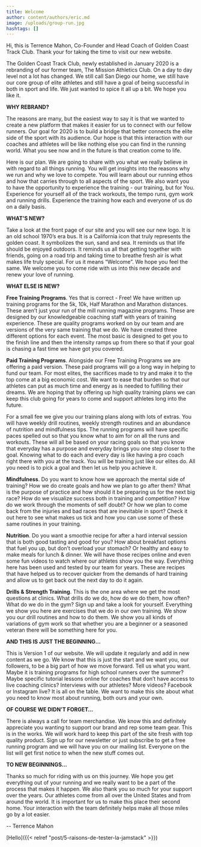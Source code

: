 ```yaml
---
title: Welcome
author: content/authors/eric.md
image: /uploads/group-run.jpg
hashtags: []
---
```


Hi, this is Terrence Mahon, Co-Founder and Head Coach of Golden Coast Track Club. Thank your for taking the time to visit our new website.

The Golden Coast Track Club, newly established in January 2020 is a rebranding of our former team, The Mission Athletics Club. On a day to day level not a lot has changed. We still call San Diego our home, we still have our core group of elite athletes and still have a goal of being successful in both in sport and life. We just wanted to spice it all up a bit. We hope you like it.

<!-- excerpt -->

**WHY REBRAND?**

The reasons are many, but the easiest way to say it is that we wanted to create a new platform that makes it easier for us to connect with our fellow runners. Our goal for 2020 is to build a bridge that better connects the elite side of the sport with its audience. Our hope is that this interaction with our coaches and athletes will be like nothing else you can find in the running world. What you see now and in the future is that creation come to life.

Here is our plan. We are going to share with you what we really believe in with regard to all things running. You will get insights into the reasons why we run and why we love to compete. You will learn about our running ethos and how that carries through to all aspects of the sport. We also want you to have the opportunity to experience the training - our training, but for You. Experience for yourself all of the track workouts, the tempo runs, gym work and running drills. Experience the training how each and everyone of us do on a daily basis.

**WHAT’S NEW?**

Take a look at the front page of our site and you will see our new logo. It is an old school 1970’s era bus. It is a California icon that truly represents the golden coast. It symbolizes the sun, sand and sea. It reminds us that life should be enjoyed outdoors. It reminds us all that getting together with friends, going on a road trip and taking time to breathe fresh air is what makes life truly special. For us it means “Welcome”. We hope you feel the same. We welcome you to come ride with us into this new decade and renew your love of running.

**WHAT ELSE IS NEW?**

**Free Training Programs**. Yes that is correct - Free! We have written up training programs for the 5k, 10k, Half Marathon and Marathon distances. These aren’t just your run of the mill running magazine programs. These are designed by our knowledgeable coaching staff with years of training experience. These are quality programs worked on by our team and are versions of the very same training that we do. We have created three different options for each event. The most basic is designed to get you to the finish line and then the intensity ramps up from there so that if your goal is chasing a fast time we have got you covered.

**Paid Training Programs**. Alongside our Free Training Programs we are offering a paid version. These paid programs will go a long way in helping to fund our team. For most elites, the sacrifices made to try and make it to the top come at a big economic cost. We want to ease that burden so that our athletes can put as much time and energy as is needed to fulfilling their dreams. We are hoping that by offering up high quality training plans we can keep this club going for years to come and support athletes long into the future.

For a small fee we give you our training plans along with lots of extras. You will have weekly drill routines, weekly strength routines and an abundance of nutrition and mindfulness tips. The running programs will have specific paces spelled out so that you know what to aim for on all the runs and workouts. These will all be based on your racing goals so that you know that everyday has a purpose and everyday brings you one step closer to the goal. Knowing what to do each and every day is like having a pro coach right there with you at the track. You will be training just like our elites do. All you need is to pick a goal and then let us help you achieve it.

**Mindfulness**. Do you want to know how we approach the mental side of training? How we do create goals and how we plan to go after them? What is the purpose of practice and how should it be preparing us for the next big race? How do we visualize success both in training and competition? How do we work through the moments of self doubt? Or how we plan to come back from the injuries and bad races that are inevitable in sport? Check it out here to see what makes us tick and how you can use some of these same routines in your training.

**Nutrition**. Do you want a smoothie recipe for after a hard interval session that is both good tasting and good for you? How about breakfast options that fuel you up, but don’t overload your stomach? Or healthy and easy to make meals for lunch & dinner. We will have those recipes online and even some fun videos to watch where our athletes show you the way. Everything here has been used and tested by our team for years. These are recipes that have helped us to recover quicker from the demands of hard training and allow us to get back out the next day to do it again.

**Drills & Strength Training**. This is the one area where we get the most questions at clinics. What drills do we do, how do we do them, how often? What do we do in the gym? Sign up and take a look for yourself. Everything we show you here are exercises that we do in our own training. We show you our drill routines and how to do them. We show you all kinds of variations of gym work so that whether you are a beginner or a seasoned veteran there will be something here for you.

**AND THIS IS JUST THE BEGINNING…**

This is Version 1 of our website. We will update it regularly and add in new content as we go. We know that this is just the start and we want you, our followers, to be a big part of how we move forward. Tell us what you want. Maybe it is training programs for high school runners over the summer? Maybe specific tutorial lessons online for coaches that don’t have access to live coaching clinics? Interviews with our athletes? More videos? Facebook or Instagram live? It is all on the table. We want to make this site about what you need to know most about running, both ours and your own.

**OF COURSE WE DIDN’T FORGET…**

There is always a call for team merchandise. We know this and definitely appreciate you wanting to support our brand and rep some team gear. This is in the works. We will work hard to keep this part of the site fresh with top quality product. Sign up for our newsletter or just subscribe to get a free running program and we will have you on our mailing list. Everyone on the list will get first notice to when the new stuff comes out.

**TO NEW BEGINNINGS…**

Thanks so much for riding with us on this journey. We hope you get everything out of your running and we really want to be a part of the process that makes it happen. We also thank you so much for your support over the years. Our athletes come from all over the United States and from around the world. It is important for us to make this place their second home. Your interaction with the team definitely helps make all those miles go by a lot easier.

\-- Terrence Mahon


\[Hello\]({{< relref "post/5-raisons-de-tester-la-jamstack" >}})
